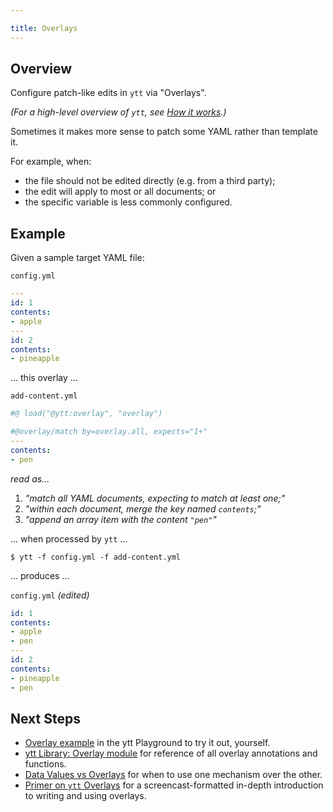 ```yaml
---

title: Overlays
---
```


## Overview

Configure patch-like edits in `ytt` via "Overlays".

_(For a high-level overview of `ytt`, see [How it works](how-it-works.md).)_

Sometimes it makes more sense to patch some YAML rather than template it.

For example, when:
- the file should not be edited directly (e.g. from a third party);
- the edit will apply to most or all documents; or
- the specific variable is less commonly configured.

## Example
Given a sample target YAML file:

`config.yml`
```yaml
---
id: 1
contents:
- apple
---
id: 2
contents:
- pineapple
```
... this overlay ...

`add-content.yml`
```yaml
#@ load("@ytt:overlay", "overlay")

#@overlay/match by=overlay.all, expects="1+"
---
contents:
- pen
```

_read as..._
1. _"match all YAML documents, expecting to match _at least_ one;"_
2. _"within _each_ document, merge the key named `contents`;"_
3. _"append an array item with the content `"pen"`"_


... when processed by `ytt` ...

```console
$ ytt -f config.yml -f add-content.yml
```

... produces ...

`config.yml` _(edited)_
```yaml
id: 1
contents:
- apple
- pen
---
id: 2
contents:
- pineapple
- pen
```

## Next Steps

- [Overlay example](/ytt/#example:example-overlay-files) in the ytt Playground to try it out, yourself.
- [ytt Library: Overlay module](lang-ref-ytt-overlay.md) for reference of all overlay annotations and functions.
- [Data Values vs Overlays](data-values-vs-overlays.md) for when to use one mechanism over the other.
- [Primer on `ytt` Overlays](/blog/primer-on-ytt-overlays/) for a screencast-formatted in-depth introduction to writing and using overlays.
